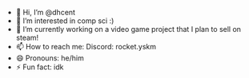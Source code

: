 - 👋 Hi, I’m @dhcent
- 👀 I’m interested in comp sci :)
- 🌱 I’m currently working on a video game project that I plan to sell on steam!
- 📫 How to reach me: Discord: rocket.yskm
- 😄 Pronouns: he/him
- ⚡ Fun fact: idk

<!---
dhcent/dhcent is a ✨ special ✨ repository because its `README.md` (this file) appears on your GitHub profile.
You can click the Preview link to take a look at your changes.
--->
